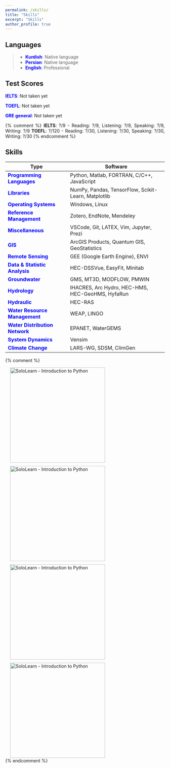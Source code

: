```yaml
---
permalink: /skills/
title: "Skills"
excerpt: "Skills"
author_profile: true
---
```


<style>body {text-align: justify}</style>

## Languages

> * **<span style="color:blue">Kurdish</span>**: Native language
> * **<span style="color:blue">Persian</span>**: Native language
> * **<span style="color:blue">English</span>**: Professional

## Test Scores
**<span style="color:blue">IELTS</span>**: Not taken yet

**<span style="color:blue">TOEFL</span>**: Not taken yet

**<span style="color:blue">GRE general</span>**: Not taken yet

{% comment %}
**IELTS**: ?/9 - Reading: ?/9, Listening: ?/9, Speaking: ?/9, Writing: ?/9
**TOEFL**: ?/120 - Reading: ?/30, Listening: ?/30, Speaking: ?/30, Writing: ?/30
{% endcomment %}

## Skills

| Type | Software |
|---------------------------------------------------------------|-----------------------------------------------------|
| **<span style="color:blue">Programming Languages</span>**          | Python, Matlab, FORTRAN, C/C++, JavaScript          |
| **<span style="color:blue">Libraries</span>**                      | NumPy, Pandas, TensorFlow, Scikit-Learn, Matplotlib |
| **<span style="color:blue">Operating Systems</span>**              | Windows, Linux                                      |
| **<span style="color:blue">Reference Management</span>**           | Zotero, EndNote, Mendeley                           |
| **<span style="color:blue">Miscellaneous</span>**                  | VSCode, Git, LATEX, Vim, Jupyter, Prezi             |
| **<span style="color:blue">GIS</span>**                            | ArcGIS Products, Quantum GIS, GeoStatistics         |
| **<span style="color:blue">Remote Sensing</span>**                 | GEE (Google Earth Engine), ENVI                     |
| **<span style="color:blue">Data & Statistic Analysis</span>**      | HEC-DSSVue, EasyFit, Minitab                        |
| **<span style="color:blue">Groundwater</span>**                    | GMS, MT3D, MODFLOW, PMWIN                           |
| **<span style="color:blue">Hydrology</span>**                      | IHACRES, Arc Hydro, HEC-HMS, HEC-GeoHMS, HyfaRun    |
| **<span style="color:blue">Hydraulic</span>**                      | HEC-RAS                                             |
| **<span style="color:blue">Water Resource Management</span>**      | WEAP, LINGO                                         |
| **<span style="color:blue">Water Distribution Network</span>**     | EPANET, WaterGEMS                                   |
| **<span style="color:blue">System Dynamics</span>**                | Vensim                                              |
| **<span style="color:blue">Climate Change</span>**                 | LARS-WG, SDSM, ClimGen                              |

{% comment %}
<div style="display: flex; flex-wrap: wrap; gap: 10px; padding: 0 15px;">
    <a href="/images/Certificate/SoloLearn_Introduction_to_Python.jpg" target="_blank">
        <img src="/images/Certificate/SoloLearn_Introduction_to_Python.jpg" alt="SoloLearn - Introduction to Python" width="300" />
    </a>
    <img src="/images/Certificate/SoloLearn_Introduction_to_Python.jpg" alt="SoloLearn - Introduction to Python" width="300" />
    <img src="/images/Certificate/SoloLearn_Introduction_to_Python.jpg" alt="SoloLearn - Introduction to Python" width="300" />
    <img src="/images/Certificate/SoloLearn_Introduction_to_Python.jpg" alt="SoloLearn - Introduction to Python" width="300" />
</div>
{% endcomment %}










